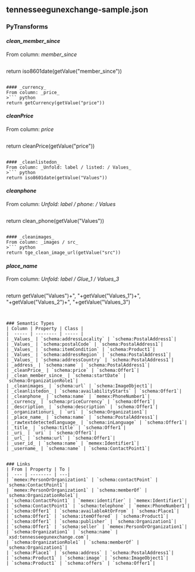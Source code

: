 ## tennesseegunexchange-sample.json

### PyTransforms
#### _clean_member_since_
From column: _member_since_
>``` python
return iso8601date(getValue("member_since"))
```

#### _currency_
From column: _price_
>``` python
return getCurrency(getValue("price"))
```

#### _cleanPrice_
From column: _price_
>``` python
return cleanPrice(getValue("price"))
```

#### _cleanlistedon_
From column: _Unfold: label / listed: / Values_
>``` python
return iso8601date(getValue("Values"))
```

#### _cleanphone_
From column: _Unfold: label / phone: / Values_
>``` python
return clean_phone(getValue("Values"))
```

#### _cleanimages_
From column: _images / src_
>``` python
return tge_clean_image_url(getValue("src"))
```

#### _place_name_
From column: _Unfold: label / Glue_1 / Values_3_
>``` python
return getValue("Values")+", "+getValue("Values_1")+", "+getValue("Values_2")+", "+getValue("Values_3")
```


### Semantic Types
| Column | Property | Class |
|  ----- | -------- | ----- |
| _Values_ | `schema:addressLocality` | `schema:PostalAddress1`|
| _Values_ | `schema:postalCode` | `schema:PostalAddress1`|
| _Values_ | `schema:itemCondition` | `schema:Product1`|
| _Values_ | `schema:addressRegion` | `schema:PostalAddress1`|
| _Values_ | `schema:addressCountry` | `schema:PostalAddress1`|
| _address_ | `schema:name` | `schema:PostalAddress1`|
| _cleanPrice_ | `schema:price` | `schema:Offer1`|
| _clean_member_since_ | `schema:startDate` | `schema:OrganizationRole1`|
| _cleanimages_ | `schema:url` | `schema:ImageObject1`|
| _cleanlistedon_ | `schema:availabilityStarts` | `schema:Offer1`|
| _cleanphone_ | `schema:name` | `memex:PhoneNumber1`|
| _currency_ | `schema:priceCurrency` | `schema:Offer1`|
| _description_ | `schema:description` | `schema:Offer1`|
| _organizationuri_ | `uri` | `schema:Organization1`|
| _place_name_ | `schema:name` | `schema:PostalAddress1`|
| _rawtextdetectedlanguage_ | `schema:inLanguage` | `schema:Offer1`|
| _title_ | `schema:title` | `schema:Offer1`|
| _uri_ | `uri` | `schema:Offer1`|
| _url_ | `schema:url` | `schema:Offer1`|
| _user_id_ | `schema:name` | `memex:Identifier1`|
| _username_ | `schema:name` | `schema:ContactPoint1`|


### Links
| From | Property | To |
|  --- | -------- | ---|
| `memex:PersonOrOrganization1` | `schema:contactPoint` | `schema:ContactPoint1`|
| `memex:PersonOrOrganization1` | `schema:memberOf` | `schema:OrganizationRole1`|
| `schema:ContactPoint1` | `memex:identifier` | `memex:Identifier1`|
| `schema:ContactPoint1` | `schema:telephone` | `memex:PhoneNumber1`|
| `schema:Offer1` | `schema:availableAtOrFrom` | `schema:Place1`|
| `schema:Offer1` | `schema:itemOffered` | `schema:Product1`|
| `schema:Offer1` | `schema:publisher` | `schema:Organization1`|
| `schema:Offer1` | `schema:seller` | `memex:PersonOrOrganization1`|
| `schema:Organization1` | `schema:name` | `xsd:tennesseegunexchange.com`|
| `schema:OrganizationRole1` | `schema:memberOf` | `schema:Organization1`|
| `schema:Place1` | `schema:address` | `schema:PostalAddress1`|
| `schema:Product1` | `schema:image` | `schema:ImageObject1`|
| `schema:Product1` | `schema:offers` | `schema:Offer1`|
